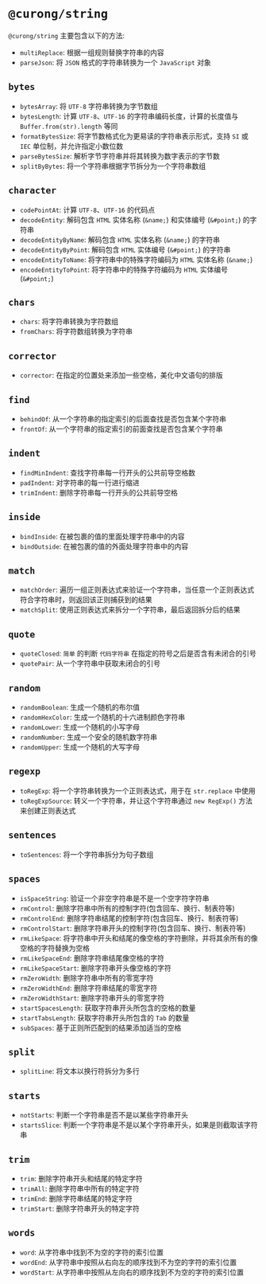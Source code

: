 # `@curong/string`


`@curong/string` 主要包含以下的方法:

- `multiReplace`: 根据一组规则替换字符串的内容
- `parseJson`: 将 `JSON` 格式的字符串转换为一个 `JavaScript` 对象

## `bytes`

- `bytesArray`: 将 `UTF-8` 字符串转换为字节数组
- `bytesLength`: 计算 `UTF-8`、`UTF-16` 的字符串编码长度，计算的长度值与 `Buffer.from(str).length` 等同
- `formatBytesSize`: 将字节数格式化为更易读的字符串表示形式，支持 `SI` 或 `IEC` 单位制，并允许指定小数位数
- `parseBytesSize`: 解析字节字符串并将其转换为数字表示的字节数
- `splitByBytes`: 将一个字符串根据字节拆分为一个字符串数组

## `character`

- `codePointAt`: 计算 `UTF-8`、`UTF-16` 的代码点
- `decodeEntity`: 解码包含 `HTML` 实体名称 (`&name;`) 和实体编号 (`&#point;`) 的字符串
- `decodeEntityByName`: 解码包含 `HTML` 实体名称 (`&name;`) 的字符串
- `decodeEntityByPoint`: 解码包含 `HTML` 实体编号 (`&#point;`) 的字符串
- `encodeEntityToName`: 将字符串中的特殊字符编码为 `HTML` 实体名称 (`&name;`)
- `encodeEntityToPoint`: 将字符串中的特殊字符编码为 `HTML` 实体编号 (`&#point;`)

## `chars`

- `chars`: 将字符串转换为字符数组
- `fromChars`: 将字符数组转换为字符串

## `corrector`

- `corrector`: 在指定的位置处来添加一些空格，美化中文语句的排版

## `find`

- `behindOf`: 从一个字符串的指定索引的后面查找是否包含某个字符串
- `frontOf`: 从一个字符串的指定索引的前面查找是否包含某个字符串

## `indent`

- `findMinIndent`: 查找字符串每一行开头的公共前导空格数
- `padIndent`: 对字符串的每一行进行缩进
- `trimIndent`: 删除字符串每一行开头的公共前导空格

## `inside`

- `bindInside`: 在被包裹的值的里面处理字符串中的内容
- `bindOutside`: 在被包裹的值的外面处理字符串中的内容

## `match`

- `matchOrder`: 遍历一组正则表达式来验证一个字符串，当任意一个正则表达式符合字符串时，则返回该正则捕获到的结果
- `matchSplit`: 使用正则表达式来拆分一个字符串，最后返回拆分后的结果

## `quote`

- `quoteClosed`: `简单` 的判断 `代码字符串` 在指定的符号之后是否含有未闭合的引号
- `quotePair`: 从一个字符串中获取未闭合的引号

## `random`

- `randomBoolean`: 生成一个随机的布尔值
- `randomHexColor`: 生成一个随机的十六进制颜色字符串
- `randomLower`: 生成一个随机的小写字母
- `randomNumber`: 生成一个安全的随机数字符串
- `randomUpper`: 生成一个随机的大写字母

## `regexp`

- `toRegExp`: 将一个字符串转换为一个正则表达式，用于在 `str.replace` 中使用
- `toRegExpSource`: 转义一个字符串，并让这个字符串通过 `new RegExp()` 方法来创建正则表达式

## `sentences`

- `toSentences`: 将一个字符串拆分为句子数组

## `spaces`

- `isSpaceString`: 验证一个非空字符串是不是一个空字符字符串
- `rmControl`: 删除字符串中所有的控制字符(包含回车、换行、制表符等)
- `rmControlEnd`: 删除字符串结尾的控制字符(包含回车、换行、制表符等)
- `rmControlStart`: 删除字符串开头的控制字符(包含回车、换行、制表符等)
- `rmLikeSpace`: 将字符串中开头和结尾的像空格的字符删除，并将其余所有的像空格的字符替换为空格
- `rmLikeSpaceEnd`: 删除字符串结尾像空格的字符
- `rmLikeSpaceStart`: 删除字符串开头像空格的字符
- `rmZeroWidth`: 删除字符串中所有的零宽字符
- `rmZeroWidthEnd`: 删除字符串结尾的零宽字符
- `rmZeroWidthStart`: 删除字符串开头的零宽字符
- `startSpacesLength`: 获取字符串开头所包含的空格的数量
- `startTabsLength`: 获取字符串开头所包含的 `Tab` 的数量
- `subSpaces`: 基于正则所匹配到的结果添加适当的空格

## `split`

- `splitLine`: 将文本以换行符拆分为多行

## `starts`

- `notStarts`: 判断一个字符串是否不是以某些字符串开头
- `startsSlice`: 判断一个字符串是不是以某个字符串开头，如果是则截取该字符串

## `trim`

- `trim`: 删除字符串开头和结尾的特定字符
- `trimAll`: 删除字符串中所有的特定字符
- `trimEnd`: 删除字符串结尾的特定字符
- `trimStart`: 删除字符串开头的特定字符

## `words`

- `word`: 从字符串中找到不为空的字符的索引位置
- `wordEnd`: 从字符串中按照从右向左的顺序找到不为空的字符的索引位置
- `wordStart`: 从字符串中按照从左向右的顺序找到不为空的字符的索引位置
